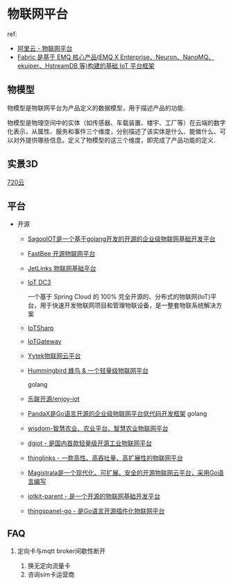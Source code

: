 # 物联网平台
ref:
- [阿里云 - 物联网平台](https://help.aliyun.com/zh/iot/)
- [Fabric 是基于 EMQ 核心产品(EMQ X Enterprise、Neuron、NanoMQ、ekuiper、HstreamDB 等)构建的基础 IoT 平台框架](https://docs.emqx.com/zh/fabric/latest/)

## 物模型
物模型是物联网平台为产品定义的数据模型，用于描述产品的功能.

物模型是物理空间中的实体（如传感器、车载装置、楼宇、工厂等）在云端的数字化表示，从属性、服务和事件三个维度，分别描述了该实体是什么、能做什么、可以对外提供哪些信息。定义了物模型的这三个维度，即完成了产品功能的定义.

## 实景3D
[720云](http://720yun.com/)

## 平台
- 开源

    - [SagooIOT是一个基于golang开发的开源的企业级物联网基础开发平台](https://github.com/sagoo-cloud/sagooiot)
    - [FastBee 开源物联网平台](https://github.com/kerwincui/FastBee)
    - [JetLinks 物联网基础平台](https://jetlinks.cn)
    - [IoT DC3](https://doc.dc3.site/)

        一个基于 Spring Cloud 的 100% 完全开源的、分布式的物联网(IoT)平台，用于快速开发物联网项目和管理物联设备，是一整套物联系统解决方案
    - [IoTSharp](https://iotsharp.net/)
    - [IoTGateway](http://iotgateway.net/)
    - [Yytek物联网云平台](https://gitee.com/zzxmgjy_admin/yytek-iot-cloud)
    - [Hummingbird 蜂鸟 & 一个轻量级物联网平台](https://doc.hummingbird.winc-link.com/)

        golang
    - [乐联开源/enjoy-iot](https://gitee.com/open-enjoy/enjoy-iot)
    - [PandaX是Go语言开源的企业级物联网平台低代码开发框架](https://gitee.com/XM-GO/PandaX)
        golang
    - [wisdom-智慧农业、农业平台、智慧农业物联网平台](https://www.51cto.com/article/771609.html)
    - [dgiot - 是国内首款轻量级开源工业物联网平台](https://www.51cto.com/article/771609.html)
    - [thinglinks - 一款高性、高吞吐量、高扩展性的物联网平台](https://gitee.com/mqttsnet/thinglinks)
    - [Magistrala是一个现代化、可扩展、安全的开源物联网云平台，采用Go语言编写](https://www.zedyer.com/iot-knowledge/8-opensource-iot-platform/)
    - [iotkit-parent - 是一个开源的物联网基础开发平台](https://www.51cto.com/article/771609.html)
    - [thingspanel-go - 是Go语言开源插件化物联网平台](https://www.51cto.com/article/771609.html)

## FAQ
1. 定向卡与mqtt broker间歇性断开

    1. 换无定向流量卡
    2. 咨询sim卡运营商